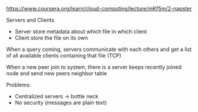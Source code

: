 https://www.coursera.org/learn/cloud-computing/lecture/mKf5m/2-napster

Servers and Clients
- Server store metadata about which file in which client
- Client store the file on its own

When a query coming, servers communicate with each others and get a list of all available clients containing that file (TCP) 

When a new peer join to system, there is a server keeps recently joined node and send new peers neighbor table

Problems:
- Centralized servers -> bottle neck
- No security (messages are plain text)
